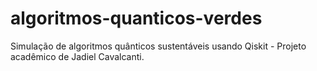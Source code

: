 # algoritmos-quanticos-verdes
Simulação de algoritmos quânticos sustentáveis usando Qiskit - Projeto acadêmico de Jadiel Cavalcanti.
